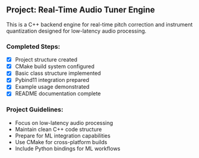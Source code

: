 <!-- Use this file to provide workspace-specific custom instructions to Copilot. -->

## Project: Real-Time Audio Tuner Engine

This is a C++ backend engine for real-time pitch correction and instrument quantization designed for low-latency audio processing.

### Completed Steps:
- [x] Project structure created
- [x] CMake build system configured
- [x] Basic class structure implemented
- [x] Pybind11 integration prepared
- [x] Example usage demonstrated
- [x] README documentation complete

### Project Guidelines:
- Focus on low-latency audio processing
- Maintain clean C++ code structure
- Prepare for ML integration capabilities
- Use CMake for cross-platform builds
- Include Python bindings for ML workflows
